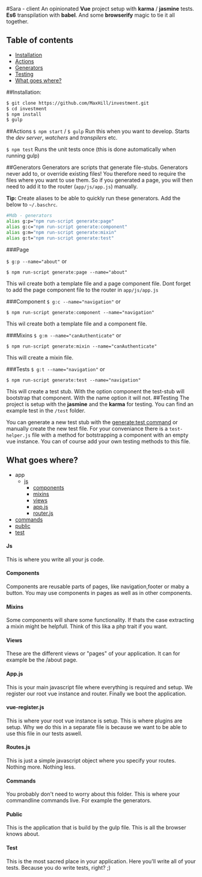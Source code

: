 #Sara - client
An opinionated **Vue** project setup with **karma** / **jasmine** tests. **Es6** transpilation with **babel**. And some **browserify** magic to tie it all together.

## Table of contents

* [Installation](#installation)
* [Actions](#actions)
* [Generators](#generators)
* [Testing](#testing)
* [What goes where?](#what-goes-where)

##Installation:

~~~bash
$ git clone https://github.com/MaxHill/investment.git
$ cd investment
$ npm install
$ gulp
~~~

##Actions
`$ npm start` / `$ gulp` Run this when you want to develop. Starts the *dev server*, *watchers* and *transpilers* etc.

`$ npm test` Runs the unit tests once (this is done automatically when running gulp)

##Generators
Generators are scripts that generate file-stubs. Generators never add to, or override existing files! You therefore need to require the files where you want to use them. So if you generated a page, you will then need to add it to the router (`app/js/app.js`) manually.

**Tip:** Create aliases to be able to quickly run these generators. Add the below to `~/.baschrc`.

~~~bash
#Mdb - generators
alias g:p="npm run-script generate:page"
alias g:c="npm run-script generate:component"
alias g:m="npm run-script generate:mixin"
alias g:t="npm run-script generate:test"
~~~

###Page

`$ g:p --name="about"` or

`$ npm run-script generate:page --name="about"`

This wil create both a template file and a page component file.
Dont forget to add the page component file to the router in `app/js/app.js`

###Component
`$ g:c --name="navigation"` or

`$ npm run-script generate:component --name="navigation"`

This wil create both a template file and a component file.

###Mixins
`$ g:m --name="canAuthenticate"` or

`$ npm run-script generate:mixin --name="canAuthenticate"`

This will create a mixin file.

###Tests
`$ g:t --name="navigation"` or

`$ npm run-script generate:test --name="navigation"`

This will create a test stub. With the option component the test-stub will bootstrap that component. With the name option it will not.
##Testing
The project is setup with the **jasmine** and the **karma** for testing.
You can find an example test in the `/test` folder.

You can generate a new test stub with the [generate:test command](#tests) or manually create the new test file.
For your conveniance there is a `test-helper.js` file with a method for botstrapping a component with an empty vue instance.
You can of course add your own testing methods to this file.

## What goes where?

* app
  * [js](#js)
    * [components](#components)
    * [mixins](#mixins)
    * [views](#views)
    * [app.js](#appjs)
    * [router.js](#routerjs)
* [commands](#commands)
* [public](#public)
* [test](#test)

#### Js
This is where you write all your js code.

#### Components
Components are reusable parts of pages, like navigation,footer or maby a button.
You may use components in pages as well as in other components.

#### Mixins
Some components will share some functionality. If thats the case extracting a mixin might be helpfull.
Think of this lika a php trait if you want.

#### Views
These are the different views or "pages" of your application. It can for example be the /about page.

#### App.js
This is your main javascript file where everything is required and setup. We register our root vue instance and router. Finally we boot the application.

#### vue-register.js
This is where your root vue instance is setup. This is where plugins are setup. Why we do this in a separate file is because we want to be able to use this file in our tests aswell.

#### Routes.js
This is just a simple javascript object where you specify your routes. Nothing more. Nothing less.

#### Commands
You probably don't need to worry about this folder. This is where your commandline commands live. For example the generators.

#### Public
This is the application that is build by the gulp file. This is all the browser knows about.

#### Test
This is the most sacred place in your application. Here you'll write all of your tests. Because you do write tests, right? ;)

